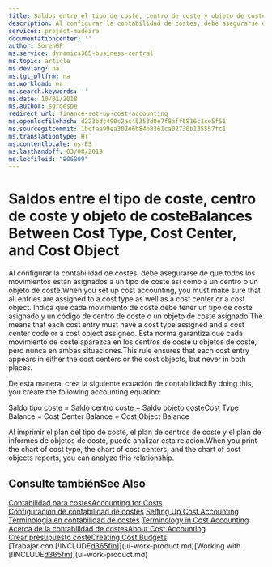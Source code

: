 ```yaml
---
title: Saldos entre el tipo de coste, centro de coste y objeto de coste | Documentos de Microsoft
description: Al configurar la contabilidad de costes, debe asegurarse de que todos los movimientos están asignados a un tipo de coste así como a un centro o un objeto de coste. Indica que cada movimiento de coste debe tener un tipo de coste asignado y un código de centro de coste o un objeto de coste asignado. Esta norma garantiza que cada movimiento de coste aparezca en los centros de coste u objetos de coste, pero nunca en ambas situaciones.
services: project-madeira
documentationcenter: ''
author: SorenGP
ms.service: dynamics365-business-central
ms.topic: article
ms.devlang: na
ms.tgt_pltfrm: na
ms.workload: na
ms.search.keywords: ''
ms.date: 10/01/2018
ms.author: sgroespe
redirect_url: finance-set-up-cost-accounting
ms.openlocfilehash: d223bdc490c2ac45353d0e7f8aff6816c1ce5f51
ms.sourcegitcommit: 1bcfaa99ea302e6b84b8361ca02730b135557fc1
ms.translationtype: HT
ms.contentlocale: es-ES
ms.lasthandoff: 03/08/2019
ms.locfileid: "806809"
---
```

# <a name="balances-between-cost-type-cost-center-and-cost-object"></a><span data-ttu-id="6f5ff-105">Saldos entre el tipo de coste, centro de coste y objeto de coste</span><span class="sxs-lookup"><span data-stu-id="6f5ff-105">Balances Between Cost Type, Cost Center, and Cost Object</span></span>
<span data-ttu-id="6f5ff-106">Al configurar la contabilidad de costes, debe asegurarse de que todos los movimientos están asignados a un tipo de coste así como a un centro o un objeto de coste.</span><span class="sxs-lookup"><span data-stu-id="6f5ff-106">When you set up cost accounting, you must make sure that all entries are assigned to a cost type as well as a cost center or a cost object.</span></span> <span data-ttu-id="6f5ff-107">Indica que cada movimiento de coste debe tener un tipo de coste asignado y un código de centro de coste o un objeto de coste asignado.</span><span class="sxs-lookup"><span data-stu-id="6f5ff-107">The means that each cost entry must have a cost type assigned and a cost center code or a cost object assigned.</span></span> <span data-ttu-id="6f5ff-108">Esta norma garantiza que cada movimiento de coste aparezca en los centros de coste u objetos de coste, pero nunca en ambas situaciones.</span><span class="sxs-lookup"><span data-stu-id="6f5ff-108">This rule ensures that each cost entry appears in either the cost centers or the cost objects, but never in both places.</span></span>  

 <span data-ttu-id="6f5ff-109">De esta manera, crea la siguiente ecuación de contabilidad:</span><span class="sxs-lookup"><span data-stu-id="6f5ff-109">By doing this, you create the following accounting equation:</span></span>  

 <span data-ttu-id="6f5ff-110">Saldo tipo coste = Saldo centro coste + Saldo objeto coste</span><span class="sxs-lookup"><span data-stu-id="6f5ff-110">Cost Type Balance = Cost Center Balance + Cost Object Balance</span></span>  

 <span data-ttu-id="6f5ff-111">Al imprimir el plan del tipo de coste, el plan de centros de coste y el plan de informes de objetos de coste, puede analizar esta relación.</span><span class="sxs-lookup"><span data-stu-id="6f5ff-111">When you print the chart of cost type, the chart of cost centers, and the chart of cost objects reports, you can analyze this relationship.</span></span>  

## <a name="see-also"></a><span data-ttu-id="6f5ff-112">Consulte también</span><span class="sxs-lookup"><span data-stu-id="6f5ff-112">See Also</span></span>  
[<span data-ttu-id="6f5ff-113">Contabilidad para costes</span><span class="sxs-lookup"><span data-stu-id="6f5ff-113">Accounting for Costs</span></span>](finance-manage-cost-accounting.md)  
 <span data-ttu-id="6f5ff-114">[Configuración de contabilidad de costes](finance-set-up-cost-accounting.md) </span><span class="sxs-lookup"><span data-stu-id="6f5ff-114">[Setting Up Cost Accounting](finance-set-up-cost-accounting.md) </span></span>  
 <span data-ttu-id="6f5ff-115">[Terminología en contabilidad de costes](finance-terminology-in-cost-accounting.md) </span><span class="sxs-lookup"><span data-stu-id="6f5ff-115">[Terminology in Cost Accounting](finance-terminology-in-cost-accounting.md) </span></span>  
 [<span data-ttu-id="6f5ff-116">Acerca de la contabilidad de costes</span><span class="sxs-lookup"><span data-stu-id="6f5ff-116">About Cost Accounting</span></span>](finance-about-cost-accounting.md)  
 [<span data-ttu-id="6f5ff-117">Crear presupuesto coste</span><span class="sxs-lookup"><span data-stu-id="6f5ff-117">Creating Cost Budgets</span></span>](finance-create-cost-budgets.md)  
 <span data-ttu-id="6f5ff-118">[Trabajar con [!INCLUDE[d365fin](includes/d365fin_md.md)]](ui-work-product.md)</span><span class="sxs-lookup"><span data-stu-id="6f5ff-118">[Working with [!INCLUDE[d365fin](includes/d365fin_md.md)]](ui-work-product.md)</span></span>
